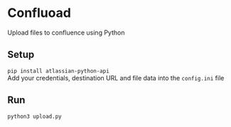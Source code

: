 # Confluoad
Upload files to confluence using Python
## Setup
``pip install atlassian-python-api``  
Add your credentials, destination URL and file data into the ``config.ini`` file
## Run
``python3 upload.py``
